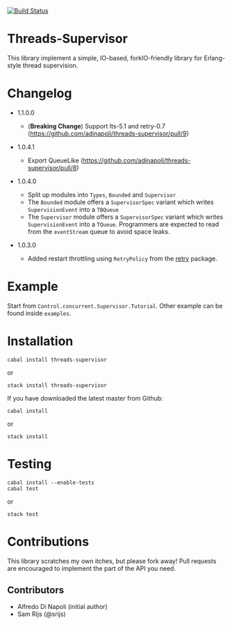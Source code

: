 [![Build Status](https://travis-ci.org/adinapoli/threads-supervisor.svg?branch=master)](https://travis-ci.org/adinapoli/threads-supervisor)

# Threads-Supervisor

This library implement a simple, IO-based, forkIO-friendly library for Erlang-style thread supervision.

# Changelog

* 1.1.0.0
    - (**Breaking Change**) Support lts-5.1 and retry-0.7 (https://github.com/adinapoli/threads-supervisor/pull/9)

* 1.0.4.1
    - Export QueueLike (https://github.com/adinapoli/threads-supervisor/pull/8)

* 1.0.4.0
    - Split up modules into `Types`, `Bounded` and `Supervisor`
    - The `Bounded` module offers a `SupervisorSpec` variant which writes `SupervisionEvent` into a `TBQueue`
    - The `Supervisor` module offers a `SupervisorSpec` variant which writes `SupervisionEvent` into a `TQueue`.
      Programmers are expected to read from the `eventStream` queue to avoid space leaks.

* 1.0.3.0
    - Added restart throttling using `RetryPolicy` from the [retry](http://hackage.haskell.org/package/retry) package.

# Example

Start from `Control.concurrent.Supervisor.Tutorial`. Other example can be found inside `examples`.

# Installation

```
cabal install threads-supervisor
```

or

```
stack install threads-supervisor
```

If you have downloaded the latest master from Github:

```
cabal install
```

or

```
stack install
```

# Testing

```
cabal install --enable-tests
cabal test
```

or

```
stack test
```

# Contributions
This library scratches my own itches, but please fork away!
Pull requests are encouraged to implement the part of the API
you need.

## Contributors

- Alfredo Di Napoli (initial author)
- Sam Rijs (@srijs)

